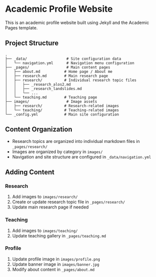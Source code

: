# Academic Profile Website

This is an academic profile website built using Jekyll and the Academic Pages template.

## Project Structure

```
.
├── _data/                  # Site configuration data
│   └── navigation.yml      # Navigation menu configuration
├── _pages/                 # Main content pages
│   ├── about.md           # Home page / About me
│   ├── research.md        # Main research page
│   ├── research/          # Individual research topic files
│   │   ├── _research_alos2.md
│   │   ├── _research_landslides.md
│   │   └── ...
│   └── teaching.md        # Teaching page
├── images/                 # Image assets
│   ├── research/          # Research-related images
│   └── teaching/          # Teaching-related images
└── _config.yml            # Main site configuration
```

## Content Organization

- Research topics are organized into individual markdown files in `_pages/research/`
- Images are organized by category in `images/`
- Navigation and site structure are configured in `_data/navigation.yml`

## Adding Content

### Research
1. Add images to `images/research/`
2. Create or update research topic file in `_pages/research/`
3. Update main research page if needed

### Teaching
1. Add images to `images/teaching/`
2. Update teaching gallery in `_pages/teaching.md`

### Profile
1. Update profile image in `images/profile.png`
2. Update banner image in `images/banner.jpg`
3. Modify about content in `_pages/about.md`
